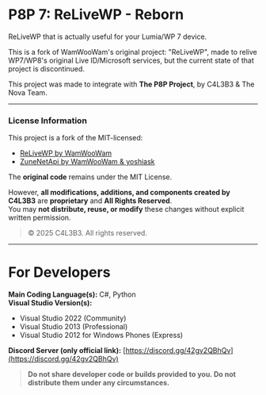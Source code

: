 # P8P 7: ReLiveWP - Reborn

ReLiveWP that is actually useful for your Lumia/WP 7 device.

This is a fork of WamWooWam's original project: "ReLiveWP", made to relive WP7/WP8's original Live ID/Microsoft services, but the current state of that project is discontinued.

This project was made to integrate with **The P8P Project**, by C4L3B3 & The Nova Team.

---

### License Information

This project is a fork of the MIT-licensed:

- [ReLiveWP by WamWooWam](https://github.com/ReLiveWP/ReLiveWP)
- [ZuneNetApi by WamWooWam & yoshiask](https://github.com/ReLiveWP/ZuneNetApi)

The **original code** remains under the MIT License.

However, **all modifications, additions, and components created by C4L3B3** are **proprietary** and **All Rights Reserved**.  
You may **not distribute, reuse, or modify** these changes without explicit written permission.

> © 2025 C4L3B3. All rights reserved.

---

# For Developers

**Main Coding Language(s):** C#, Python  
**Visual Studio Version(s):**  
- Visual Studio 2022 (Community)  
- Visual Studio 2013 (Professional)  
- Visual Studio 2012 for Windows Phones (Express)

**Discord Server (only official link):** [https://discord.gg/42gv2QBhQv](https://discord.gg/42gv2QBhQv)

> **Do not share developer code or builds provided to you. Do not distribute them under any circumstances.**
